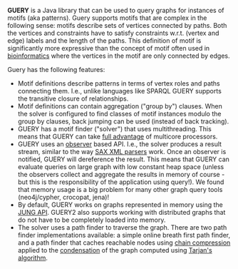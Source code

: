 **GUERY** is a Java library that can be used to query graphs for instances of motifs (aka patterns). Guery supports motifs that are complex in the following sense: motifs describe sets of vertices connected by paths. Both the vertices and constraints have to satisfy constraints w.r.t. (vertex and edge) labels and the length of the paths. This definition of motif is significantly more expressive than the concept of motif often used in [bioinformatics](http://www.sciencemag.org/content/298/5594/824.full) where the vertices in the motif are only connected by edges.

Guery has the following features:
* Motif definitions describe patterns in terms of vertex roles and paths connecting them. I.e., unlike languages like SPARQL GUERY supports the transitive closure of relationships.
* Motif definitions can contain aggregation ("group by") clauses. When the solver is configured to find classes of motif instances modulo the group by clauses, back jumping can be used (instead of back tracking).
* GUERY has a motif finder ("solver") that uses multithreading. This means that GUERY can take [full advantage](http://code.google.com/p/gueryframework/wiki/PerformanceData) of multicore processors.
* GUERY uses an [observer](http://c2.com/cgi/wiki?ObserverPattern) based API. I.e., the solver produces a result stream, similar to the way [SAX XML parsers](http://www.saxproject.org/) work. Once an observer is notified, GUERY will dereference the result. This means that GUERY can evaluate queries on large graph with low constant heap space (unless the observers collect and aggregate the results in memory of course - but this is the responsibility of the application using query!). We found that memory usage is a big problem for many other graph query tools (neo4j/cypher, crocopat, jena)!
* By default, GUERY works on graphs represented in memory using the [JUNG API](http://jung.sourceforge.net/). GUERY2 also supports working with distributed graphs that do not have to be completely loaded into memory.
* The solver uses a path finder to traverse the graph. There are two path finder implementations available: a simple online breath first path finder, and a path finder that caches reachable nodes using [chain compression](http://portal.acm.org/citation.cfm?id=99944) applied to the [condensation](http://en.wikipedia.org/wiki/Strongly_connected_component) of the graph computed using [Tarjan's algorithm](http://www.cs.ucsb.edu/~gilbert/cs240aSpr2011/slides/TarjanDFS.pdf).